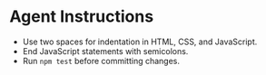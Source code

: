 # Agent Instructions

- Use two spaces for indentation in HTML, CSS, and JavaScript.
- End JavaScript statements with semicolons.
- Run `npm test` before committing changes.
